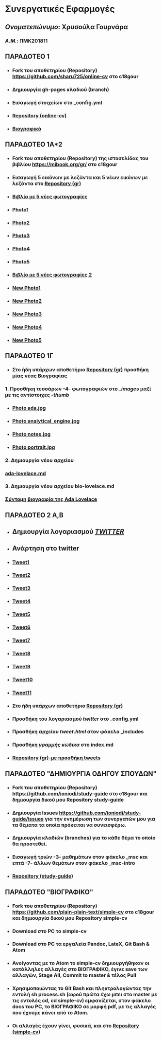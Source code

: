 # **Συνεργατικές Εφαρμογές**
## *Ονοματεπώνυμο*: **Χρυσούλα Γουρνάρα**
### *Α.Μ.*: **ΠΜΚ201811**


## ΠΑΡΑΔΟΤΕΟ 1
- ### Fork του αποθετηρίου (**Repository**) https://github.com/sharu725/online-cv στο **c18gour**
- ### Δημιουργία gh-pages κλαδιού (**branch**)
- ### Εισαγωγή στοιχείων στο **_config.yml**
- ### [**Repository (online-cv)**](https://github.com/c18gour/online-cv)
- ### [**Βιογραφικό**](https://c18gour.github.io/online-cv/) 

## ΠΑΡΑΔΟΤΕΟ 1Α*2
- ### Fork του αποθετηρίου (**Repository**) της ιστοσελίδας του βιβλίου https://mibook.org/gr/ στο **c18gour**
- ### Εισαγωγή 5 εικόνων με λεζάντα και 5 νέων εικόνων με λεζάντα στο [**Repository (gr)**](https://c18gour.github.io/gr/)
- ### [**Βιβλίο με 5 νέες φωτογραφίες**](https://c18gour.github.io/gr/)
- ### [**Photo1**](https://c18gour.github.io/gr/gallery/antik/)
- ### [**Photo2**](https://c18gour.github.io/gr/gallery/laptop/)
- ### [**Photo3**](https://c18gour.github.io/gr/gallery/continental/)
- ### [**Photo4**](https://c18gour.github.io/gr/gallery/socialmedia/)
- ### [**Photo5**](https://c18gour.github.io/gr/gallery/firsttransistor/)

- ### [**Βιβλίο με 5 νέες φωτογραφίες 2**](https://c18gour.github.io/gr/)
- ### [**New Photo1**](https://c18gour.github.io/gr/gallery/LegoSpike/)
- ### [**New Photo2**](https://c18gour.github.io/gr/gallery/creativity/)
- ### [**New Photo3**](https://c18gour.github.io/gr/gallery/ecommerce/)
- ### [**New Photo4**](https://c18gour.github.io/gr/gallery/loom/)
- ### [**New Photo5**](https://c18gour.github.io/gr/gallery/motorola/)


## ΠΑΡΑΔΟΤΕΟ 1Γ
- ### Στο ήδη υπάρχων αποθετήριο [**Repository (gr)**]( https://github.com/c18gour/gr) προσθήκη μίας νέας **Βιογραφίας**

### 1. Προσθήκη τεσσάρων -4- φωτογραφιών στο *_images* μαζί με τις αντίστοιχες *-thumb*
- ### [**Photo ada.jpg**](https://github.com/c18gour/gr/blob/gh-pages/images/ada.jpg)
- ### [**Photo analytical_engine.jpg**](https://github.com/c18gour/gr/blob/gh-pages/images/analytical_engine.jpg)
- ### [**Photo notes.jpg**](https://github.com/c18gour/gr/blob/gh-pages/images/notes.jpg)
- ### [**Photo portrait.jpg**](https://github.com/c18gour/gr/blob/gh-pages/images/portrait.jpg)

### 2. Δημιουργία νέου αρχείου 

### [**ada-lovelace.md**](https://github.com/c18gour/gr/blob/gh-pages/_biography/ada-lovelace.md)

### 3. Δημιουργία νέου αρχείου **bio-lovelace.md** 

### [**Σύντομη βιογραφία της Ada Lovelace**](https://github.com/c18gour/gr/blob/gh-pages/_biography/bio-lovelace.md)


## ΠΑΡΑΔΟΤΕΟ 2 Α,Β

- ## Δημιουργία λογαριασμού [***TWITTER***](https://twitter.com/gouxry)
- ## Ανάρτηση στο **twitter**
- ### [**Tweet1**](https://twitter.com/gouxry/status/1129137685451423744)
- ### [**Tweet2**](https://twitter.com/gouxry/status/1129139695642992640)
- ### [**Tweet3**](https://twitter.com/gouxry/status/1129144227282194434)
- ### [**Tweet4**](https://twitter.com/gouxry/status/1129146739737415684)
- ### [**Tweet5**](https://twitter.com/gouxry/status/1129438151947227139)
- ### [**Tweet6**](https://twitter.com/gouxry/status/1129440374697660419)
- ### [**Tweet7**](https://twitter.com/gouxry/status/1129665367893336064)
- ### [**Tweet8**](https://twitter.com/gouxry/status/1129674915324551169)
- ### [**Tweet9**](https://twitter.com/gouxry/status/1129689234804269057)
- ### [**Tweet10**](https://twitter.com/gouxry/status/1129696546956685312)
- ### [**Tweet11**](https://twitter.com/gouxry/status/1129687169994559488)


- ### Στο ήδη υπάρχων αποθετήριο [**Repository (gr)**]( https://github.com/c18gour/gr)
- ### Προσθήκη του λογαριασμού *twitter* στο **_config.yml**
- ### Προσθήκη αρχείου *tweet.html* στον φάκελο **_includes**
- ### Προσθήκη *γραμμής κώδικα* στο **index.md**
- ### [**Repository (gr)-με προσθήκη tweets**](https://github.com/c18gour/gr)




## ΠΑΡΑΔΟΤΕΟ **"ΔΗΜΙΟΥΡΓΙΑ ΟΔΗΓΟΥ ΣΠΟΥΔΩΝ"**

- ### Fork του αποθετηρίου (**Repository**) https://github.com/ioniodi/study-guide στο **c18gour** και δημιουργία δικού μου Repository **study-guide**
- ### Δημιουργία **Issues** https://github.com/ioniodi/study-guide/issues για την ενημέρωση των συνεργατών μου για τα θέματα τα οποία πρόκειται να συνεισφέρω. 
- ### Δημιουργία κλαδιών (**branches**) για το κάθε θέμα το οποίο θα προστεθεί.
- ### Εισαγωγή τριών -3- μαθημάτων στον φάκελο **_msc** και επτά -7- άλλων θεμάτων στον φάκελο **_msc-intro**
- ### [**Repository (study-guide)**](https://github.com/c18gour/study-guide)



## ΠΑΡΑΔΟΤΕΟ **"ΒΙΟΓΡΑΦΙΚΟ"**


- ### Fork του αποθετηρίου (**Repository**) https://github.com/plain-plain-text/simple-cv στο **c18gour** και δημιουργία δικού μου Repository **simple-cv**
- ### Download στο PC το **simple-cv**
- ### Download στο PC τα εργαλεία **Pandoc**, **LateX**, **Git Bash** & **Atom**
- ### Ανοίγοντας με το **Atom** το **simple-cv** δημιουργήθηκαν οι κατάλληλες αλλαγές στο ΒΙΟΓΡΑΦΙΚΟ, έγινε **save** των αλλαγών, **Stage All**, **Commit to master** & τέλος **Pull**
- ### Χρησιμοποιώντας το **Git Bash** και πληκτρολογώντας την εντολή **sh process.sh** (αφού πρώτα έχω μπει στο master με τις εντολές cd, cd simple-cv) εμφανίζεται, στον φάκελο docs του PC, το ΒΙΟΓΡΑΦΙΚΟ σε μορφή pdf, με τις αλλαγές που έχουμε κάνει από το Atom. 
- ### Οι αλλαγές έχουν γίνει, φυσικά, και στο [**Repository (simple-cv)**](https://github.com/c18gour/simple-cv)






